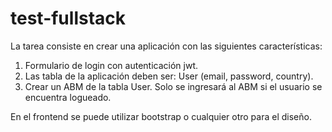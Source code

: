# test-fullstack

La tarea consiste en crear una aplicación con las siguientes características:

1. Formulario de login con autenticación jwt.
2. Las tabla de la aplicación deben ser: User (email, password, country).
3. Crear un ABM de la tabla User. Solo se ingresará al ABM si el usuario se encuentra logueado.

En el frontend se puede utilizar bootstrap o cualquier otro para el diseño.

